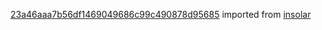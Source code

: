 [23a46aaa7b56df1469049686c99c490878d95685](https://github.com/insolar/insolar/commit/23a46aaa7b56df1469049686c99c490878d95685) imported from [insolar](https://github.com/insolar/insolar)
